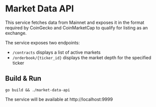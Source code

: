 # Market Data API

This service fetches data from Mainnet and exposes it in the format required by CoinGecko and CoinMarketCap to qualify for listing as an exchange.

The service exposes two endpoints:

* `/contracts` displays a list of active markets
* `/orderbook/{ticker_id}` displays the market depth for the specified ticker

## Build & Run

`go build && ./market-data-api`

The service will be available at http://localhost:9999
